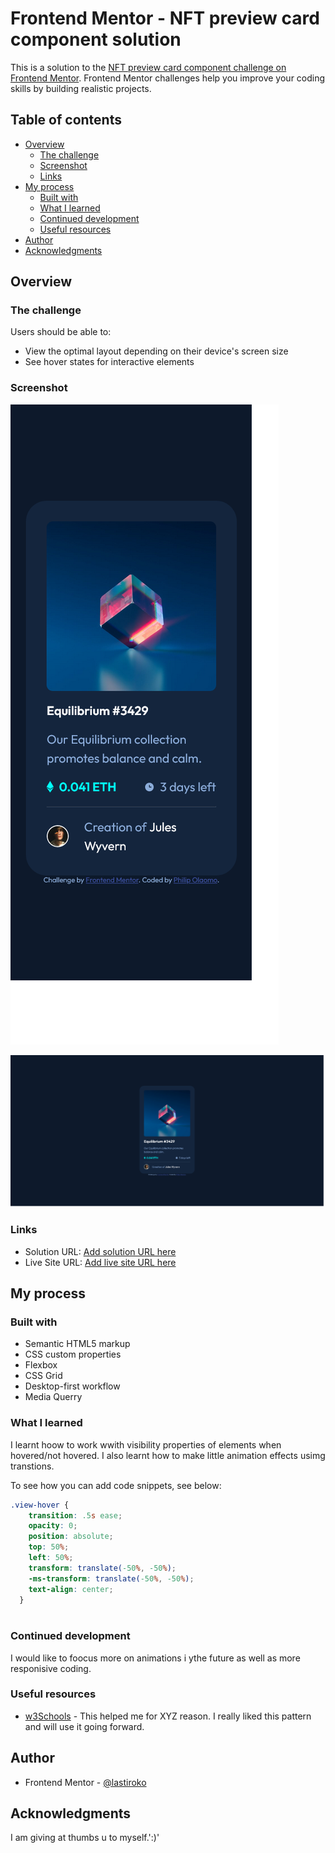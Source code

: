 # Frontend Mentor - NFT preview card component solution

This is a solution to the [NFT preview card component challenge on Frontend Mentor](https://www.frontendmentor.io/challenges/nft-preview-card-component-SbdUL_w0U). Frontend Mentor challenges help you improve your coding skills by building realistic projects. 

## Table of contents

- [Overview](#overview)
  - [The challenge](#the-challenge)
  - [Screenshot](#screenshot)
  - [Links](#links)
- [My process](#my-process)
  - [Built with](#built-with)
  - [What I learned](#what-i-learned)
  - [Continued development](#continued-development)
  - [Useful resources](#useful-resources)
- [Author](#author)
- [Acknowledgments](#acknowledgments)


## Overview

### The challenge

Users should be able to:

- View the optimal layout depending on their device's screen size
- See hover states for interactive elements

### Screenshot

![](./Screenshot/Screenshot%202023-04-15%20at%2001-32-57%20Frontend%20Mentor%20NFT%20preview%20card%20component.png)

![](./Screenshot/Screenshot%202023-04-15%20at%2001-33-27%20Frontend%20Mentor%20NFT%20preview%20card%20component.png)



### Links

- Solution URL: [Add solution URL here](https://your-solution-url.com)
- Live Site URL: [Add live site URL here](https://your-live-site-url.com)

## My process

### Built with

- Semantic HTML5 markup
- CSS custom properties
- Flexbox
- CSS Grid
- Desktop-first workflow
- Media Querry


### What I learned
I learnt hoow to work wwith visibility properties of elements when hovered/not hovered.
I also learnt how to make little animation effects usimg transtions.

To see how you can add code snippets, see below:


```css
.view-hover {
    transition: .5s ease;
    opacity: 0;
    position: absolute;
    top: 50%;
    left: 50%;
    transform: translate(-50%, -50%);
    -ms-transform: translate(-50%, -50%);
    text-align: center;
  }
  
```






### Continued development

I would like to foocus more on animations i ythe future as well as more responisive coding.

### Useful resources

- [w3Schools](https://www.w3schools.com/howto/howto_css_image_overlay.asp) - This helped me for XYZ reason. I really liked this pattern and will use it going forward.




## Author


- Frontend Mentor - [@lastiroko](https://www.frontendmentor.io/profile/lastiroko)




## Acknowledgments

I am giving at thumbs u to myself.':)'

